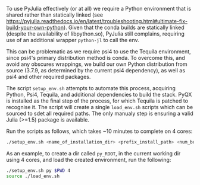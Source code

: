 To use PyJulia effectively (or at all) we require a Python environment that is shared rather than statically linked (see https://pyjulia.readthedocs.io/en/latest/troubleshooting.html#ultimate-fix-build-your-own-python). Given that the conda builds are statically linked (despite the availability of libpython.so), PyJulia still complains, requiring use of an additional wrapper `python-jl` to call the env.

This can be problematic as we require psi4 to use the Tequila environment, since psi4's primary distribution method is conda. To overcome this, and avoid any obscures wrappings, we build our own Python distribution from source (3.7.9, as determined by the current psi4 dependency), as well as psi4 and other required packages.

The script `setup_env.sh` attempts to automate this process, acquiring Python, Psi4, Tequila, and additional dependencies to build the stack. PyQX is installed as the final step of the process, for which Tequila is patched to recognise it. The script will create a single `load_env.sh` scripts which can be sourced to sdet all required paths. The only manualy step is ensuring a valid Julia (>=1.5) package is available.

Run the scripts as follows, which takes ~10 minutes to complete on 4 cores:
```bash
./setup_env.sh <name_of_installation_dir> <prefix_install_path> <num_build_threads>
```

As an example, to create a dir called `py_ROOT`, in the current working dir using 4 cores, and load the created environment, run the following:
```bash
./setup_env.sh py $PWD 4
source ./load_env.sh
```
